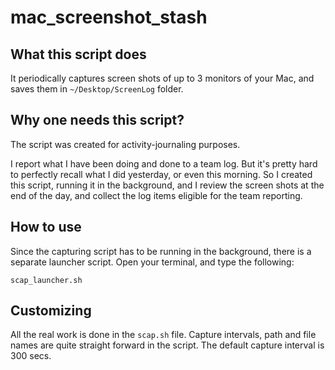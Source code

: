 mac_screenshot_stash
====================

What this script does
---------------------
It periodically captures screen shots of up to 3 monitors of your Mac, and saves them in `~/Desktop/ScreenLog` folder.


Why one needs this script?
--------------------------
The script was created for activity-journaling purposes.

I report what I have been doing and done to a team log. 
But it's pretty hard to perfectly recall what I did yesterday, or even this morning.
So I created this script, running it in the background, and I review the screen shots at the end of the day, 
and collect the log items eligible for the team reporting.


How to use
----------
Since the capturing script has to be running in the background, there is a separate launcher script.
Open your terminal, and type the following:

    scap_launcher.sh

Customizing
-----------
All the real work is done in the `scap.sh` file.
Capture intervals, path and file names are quite straight forward in the script.
The default capture interval is 300 secs.
